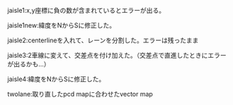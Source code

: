 jaisle1:x,y座標に負の数が含まれているとエラーが出る。

jaisle1new:緯度をNからSに修正した。

jaisle2:centerlineを入れて、レーンを分割した。エラーは残ったまま

jaisle3:2車線に変えて、交差点を付け加えた。（交差点で直進したときにエラーが出るかも...）

jaisle4:緯度をNからSに修正した。

twolane:取り直したpcd mapに合わせたvector map
